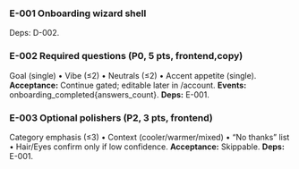 ### E-001 Onboarding wizard shell
Deps: D-002.

### E-002 Required questions (P0, 5 pts, frontend,copy)
Goal (single) • Vibe (≤2) • Neutrals (≤2) • Accent appetite (single).
**Acceptance:** Continue gated; editable later in /account.
**Events:** onboarding_completed{answers_count}.
**Deps:** E-001.

### E-003 Optional polishers (P2, 3 pts, frontend)
Category emphasis (≤3) • Context (cooler/warmer/mixed) • “No thanks” list • Hair/Eyes confirm only if low confidence.
**Acceptance:** Skippable.
**Deps:** E-001.
